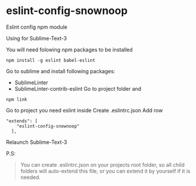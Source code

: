 # eslint-config-snownoop
Eslint config npm module

Using for Sublime-Text-3

You will need folowing npm packages to be installed
```
npm install -g eslint babel-eslint
```
Go to sublime and install following packages:
- SublimeLinter
- SublimeLinter-contrib-eslint
Go to project folder and
```
npm link
```
Go to project you need eslint inside
Create .eslintrc.json
Add row
```
"extends": [
    "eslint-config-snownoop"
  ],
```
Relaunch Sublime-Text-3

P.S:
> You can create .eslintrc.json on your projects root folder, so all child folders will auto-extend this file, or you can extend it by yourself if it is needed.

